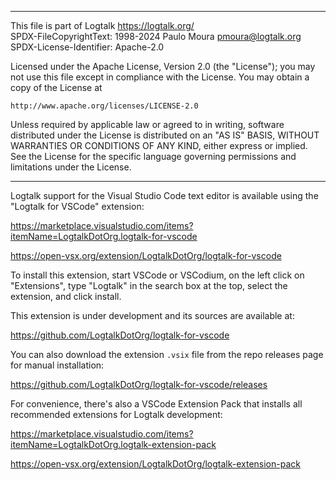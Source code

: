 ________________________________________________________________________

This file is part of Logtalk <https://logtalk.org/>  
SPDX-FileCopyrightText: 1998-2024 Paulo Moura <pmoura@logtalk.org>  
SPDX-License-Identifier: Apache-2.0

Licensed under the Apache License, Version 2.0 (the "License");
you may not use this file except in compliance with the License.
You may obtain a copy of the License at

    http://www.apache.org/licenses/LICENSE-2.0

Unless required by applicable law or agreed to in writing, software
distributed under the License is distributed on an "AS IS" BASIS,
WITHOUT WARRANTIES OR CONDITIONS OF ANY KIND, either express or implied.
See the License for the specific language governing permissions and
limitations under the License.
________________________________________________________________________


Logtalk support for the Visual Studio Code text editor is available using
the "Logtalk for VSCode" extension:

https://marketplace.visualstudio.com/items?itemName=LogtalkDotOrg.logtalk-for-vscode

https://open-vsx.org/extension/LogtalkDotOrg/logtalk-for-vscode

To install this extension, start VSCode or VSCodium, on the left click
on "Extensions", type "Logtalk" in the search box at the top, select the
extension, and click install.

This extension is under development and its sources are available at:

https://github.com/LogtalkDotOrg/logtalk-for-vscode

You can also download the extension `.vsix` file from the repo releases
page for manual installation:

https://github.com/LogtalkDotOrg/logtalk-for-vscode/releases

For convenience, there's also a VSCode Extension Pack that installs all
recommended extensions for Logtalk development:

https://marketplace.visualstudio.com/items?itemName=LogtalkDotOrg.logtalk-extension-pack

https://open-vsx.org/extension/LogtalkDotOrg/logtalk-extension-pack
